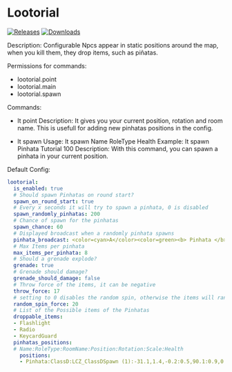 # Lootorial

<a href="https://github.com/Raul125/Lootorial/releases"><img src="https://img.shields.io/github/v/release/Raul125/Lootorial?include_prereleases&label=Release" alt="Releases"></a>
<a href="https://github.com/Raul125/Lootorial/releases"><img src="https://img.shields.io/github/downloads/Raul125/Lootorial/total?label=Downloads" alt="Downloads"></a>

Description:
Configurable Npcs appear in static positions around the map, when you kill them, they drop items, such as piñatas.

Permissions for commands:
- lootorial.point
- lootorial.main
- lootorial.spawn

Commands:
- lt point
  Description: It gives you your current position, rotation and room name. This is usefull for adding new pinhatas positions in the config.

- lt spawn
  Usage: lt spawn Name RoleType Health
  Example: lt spawn Pinhata Tutorial 100
  Description: With this command, you can spawn a pinhata in your current position.

Default Config:
```yaml
lootorial:
  is_enabled: true
  # Should spawn Pinhatas on round start?
  spawn_on_round_start: true
  # Every x seconds it will try to spawn a pinhata, 0 is disabled
  spawn_randomly_pinhatas: 200
  # Chance of spawn for the pinhatas
  spawn_chance: 60
  # Displayed broadcast when a randomly pinhata spawns
  pinhata_broadcast: <color=cyan>A</color><color=green><b> Pinhata </b></color><color=cyan>has spawned in<b> %room </b>Room</color>
  # Max Items per pinhata
  max_items_per_pinhata: 8
  # Should a grenade explode?
  grenade: true
  # Grenade should damage?
  grenade_should_damage: false
  # Throw force of the items, it can be negative
  throw_force: 17
  # setting to 0 disables the random spin, otherwise the items will randomly spin
  random_spin_force: 20
  # List of the Possible items of the Pinhatas
  droppable_items:
  - Flashlight
  - Radio
  - KeycardGuard
  pinhatas_positions:
  # Name:RoleType:RoomName:Position:Rotation:Scale:Health
    positions:
    - Pinhata:ClassD:LCZ_ClassDSpawn (1):-31.1,1.4,-0.2:0.5,90.1:0.9,0.9,0.9:100
```
